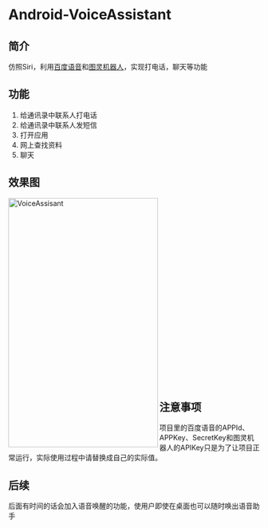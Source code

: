 # Android-VoiceAssistant
## 简介
仿照Siri，利用[百度语音](http://yuyin.baidu.com/)和[图灵机器人](http://www.tuling123.com/)，实现打电话，聊天等功能

## 功能
1. 给通讯录中联系人打电话
2. 给通讯录中联系人发短信
3. 打开应用
4. 网上查找资料
5. 聊天

## 效果图
<img src="" width = "300" height = "500" alt="VoiceAssisant" align=left /><br><br><br><br><br><br><br><br><br><br><br><br><br><br><br><br><br><br><br><br><br><br>

## 注意事项
项目里的百度语音的APPId、APPKey、SecretKey和图灵机器人的APIKey只是为了让项目正常运行，实际使用过程中请替换成自己的实际值。

## 后续
后面有时间的话会加入语音唤醒的功能，使用户即使在桌面也可以随时唤出语音助手